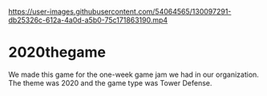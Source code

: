 

https://user-images.githubusercontent.com/54064565/130097291-db25326c-612a-4a0d-a5b0-75c171863190.mp4

# 2020thegame
 We made this game for the one-week game jam we had in our organization. The theme was 2020 and the game type was Tower Defense.
